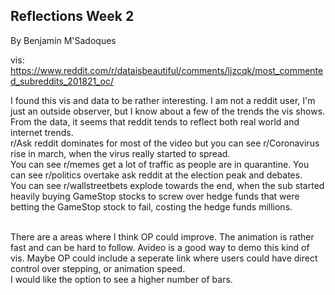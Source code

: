 Reflections Week 2
---

By Benjamin M'Sadoques

vis: https://www.reddit.com/r/dataisbeautiful/comments/ljzcqk/most_commented_subreddits_201821_oc/

I found this vis and data to be rather interesting. I am not a reddit user, I'm just an outside observer, but I know about a few of the trends the vis shows. 
From the data, it seems that reddit tends to reflect both real world and internet trends. <br>
r/Ask reddit dominates for most of the video but you can see r/Coronavirus rise in march, when the virus really started to spread.<br>
You can see r/memes get a lot of traffic as people are in quarantine. You can see r/politics overtake ask reddit at the election peak and debates. <br>
You can see r/wallstreetbets explode towards the end, when the sub started heavily buying GameStop stocks to screw over hedge funds that were betting the GameStop stock to fail, 
costing the hedge funds millions.<br><br>

There are a areas where I think OP could improve. The animation is rather fast and can be hard to follow. Avideo is a good way to demo this kind of vis. 
Maybe OP could include a seperate link where users could have direct control over stepping, or animation speed. <br>
I would like the option to see a higher number of bars.
